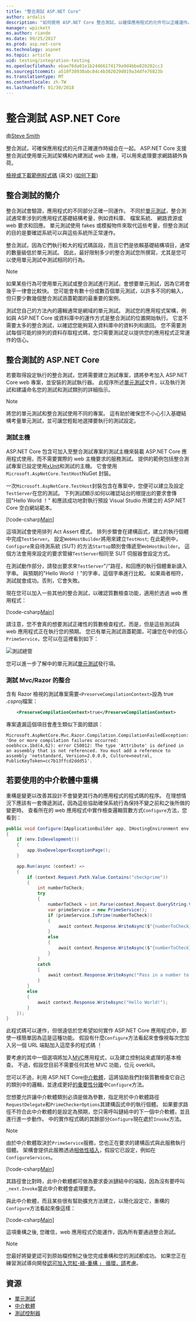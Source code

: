 ```yaml
---
title: "整合測試 ASP.NET Core"
author: ardalis
description: "如何使用 ASP.NET Core 整合測試，以確保應用程式的元件可以正確運作。"
manager: wpickett
ms.author: riande
ms.date: 09/25/2017
ms.prod: asp.net-core
ms.technology: aspnet
ms.topic: article
uid: testing/integration-testing
ms.openlocfilehash: ebae76da01e1b24466174179a9d4bbe826202cc3
ms.sourcegitcommit: a510f38930abc84c4b302029d019a34dfe76823b
ms.translationtype: MT
ms.contentlocale: zh-TW
ms.lasthandoff: 01/30/2018
---
```

# <a name="integration-testing-in-aspnet-core"></a>整合測試 ASP.NET Core

由[Steve Smith](https://ardalis.com/)

整合測試，可確保應用程式的元件正確運作時組合在一起。 ASP.NET Core 支援整合測試使用單元測試架構和內建測試 web 主機，可以用來處理要求網路額外負荷。

[檢視或下載範例程式碼](https://github.com/aspnet/Docs/tree/master/aspnetcore/testing/integration-testing/sample) \(英文\) ([如何下載](xref:tutorials/index#how-to-download-a-sample))

## <a name="introduction-to-integration-testing"></a>整合測試的簡介

整合測試會驗證，應用程式的不同部分正確一同運作。 不同於[單元測試](https://docs.microsoft.com/dotnet/articles/core/testing/unit-testing-with-dotnet-test)，整合測試通常牽涉到的應用程式基礎結構考量，例如資料庫、 檔案系統、 網路資源或 web 要求和回應。 單元測試使用 fakes 或模擬物件來取代這些考量，但整合測試的目的是要確認系統可以與這些系統所正常運作。

整合測試，因為它們執行較大的程式碼區段，而且它們是依賴基礎結構項目，通常的數量級低於單元測試。 因此，最好限制多少的整合測試您所撰寫，尤其是您可以使用單元測試中測試相同的行為。

> [!NOTE]
> 如果某些行為可使用單元測試或整合測試進行測試，會想要單元測試，因為它將會幾乎一律會比較快。 您可能會有數十份或數百個單元測試，以許多不同的輸入，但只要少數幾個整合測試涵蓋範圍的最重要的案例。

測試您自己的方法內的邏輯通常是網域的單元測試。 測試您的應用程式架構，例如與 ASP.NET Core 或資料庫中的運作方式是整合測試的位置開始執行。 它並不需要太多的整合測試，以確認您能夠寫入資料庫中的資料列和讀回。 您不需要測試每個可能的排列的資料存取程式碼，您只需要測試足以提供您的應用程式正常運作的信心。

## <a name="integration-testing-aspnet-core"></a>整合測試的 ASP.NET Core

若要取得設定執行的整合測試，您將需要建立測試專案，請將參考加入 ASP.NET Core web 專案，並安裝的測試執行器。 此程序所述[單元測試](https://docs.microsoft.com/dotnet/articles/core/testing/unit-testing-with-dotnet-test)文件，以及執行測試和建議命名您的測試和測試類別的詳細指示。

> [!NOTE]
> 將您的單元測試和整合測試使用不同的專案。 這有助於確保您不小心引入基礎結構考量單元測試，並可讓您輕鬆地選擇要執行的測試設定。

### <a name="the-test-host"></a>測試主機

ASP.NET Core 包含可加入至整合測試專案的測試主機來裝載 ASP.NET Core 應用程式使用，而不需要實際的 web 主機要求的服務測試。 提供的範例包括整合測試專案已設定使用[xUnit](https://xunit.github.io)和測試的主機。 它會使用`Microsoft.AspNetCore.TestHost`NuGet 封裝。

一次`Microsoft.AspNetCore.TestHost`封裝包含在專案中，您便可以建立及設定`TestServer`在您的測試。 下列測試顯示如何以確認站台的根提出的要求會傳回"Hello World ！" 和應該成功地對執行預設 Visual Studio 所建立的 ASP.NET Core 空白網站範本。

[!code-csharp[Main](../testing/integration-testing/sample/test/PrimeWeb.IntegrationTests/PrimeWebDefaultRequestShould.cs?name=snippet_WebDefault&highlight=7,16,22)]

這項測試會使用排列 Act Assert 模式。 排列步驟會在建構函式，建立的執行個體中完成`TestServer`。 設定`WebHostBuilder`將用來建立`TestHost`; 在此範例中，`Configure`來自待測系統 (SUT) 的方法`Startup`類別會傳遞至`WebHostBuilder`。 這個方法會用來設定的要求管線`TestServer`相同至 SUT 伺服器會設定方式。

在測試動作部分，請發出要求來`TestServer`"/"路徑，和回應的執行個體重新讀入字串。 與預期的"Hello World ！"的字串，這個字串進行比較。 如果兩者相符，測試就會成功。否則，它會失敗。

現在您可以加入一些其他的整合測試，以確認質數檢查功能，適用於透過 web 應用程式：

[!code-csharp[Main](../testing/integration-testing/sample/test/PrimeWeb.IntegrationTests/PrimeWebCheckPrimeShould.cs?name=snippet_CheckPrime)]

請注意，您不會真的想要測試正確性的質數檢查程式，而是，但是這些測試與 web 應用程式正在執行您的預期。 您已有單元測試涵蓋範圍，可讓您在中的信心`PrimeService`，您可以在這裡看到如下：

![測試總管](integration-testing/_static/test-explorer.png)

您可以進一步了解中的單元測試[單元測試](https://docs.microsoft.com/dotnet/articles/core/testing/unit-testing-with-dotnet-test)發行項。


### <a name="integration-testing-mvcrazor"></a>測試 Mvc/Razor 的整合

含有 Razor 檢視的測試專案需要`<PreserveCompilationContext>`設為 true *.csproj*檔案：


```xml
    <PreserveCompilationContext>true</PreserveCompilationContext>
```

專案遺漏這個項目會產生類似下面的錯誤：
```
Microsoft.AspNetCore.Mvc.Razor.Compilation.CompilationFailedException: 'One or more compilation failures occurred:
ooebhccx.1bd(4,62): error CS0012: The type 'Attribute' is defined in an assembly that is not referenced. You must add a reference to assembly 'netstandard, Version=2.0.0.0, Culture=neutral, PublicKeyToken=cc7b13ffcd2ddd51'.
```


## <a name="refactoring-to-use-middleware"></a>若要使用的中介軟體中重構

重構是變更以改善其設計不會變更其行為的應用程式的程式碼的程序。 在理想情況下應該有一套傳遞測試，因為這些協助確保系統行為保持不變之前和之後所做的變更時。 查看所在的 web 應用程式中實作檢查邏輯質數方式`Configure`方法，您看到：

```csharp
public void Configure(IApplicationBuilder app, IHostingEnvironment env)
{
    if (env.IsDevelopment())
    {
        app.UseDeveloperExceptionPage();
    }

    app.Run(async (context) =>
    {
        if (context.Request.Path.Value.Contains("checkprime"))
        {
            int numberToCheck;
            try
            {
                numberToCheck = int.Parse(context.Request.QueryString.Value.Replace("?", ""));
                var primeService = new PrimeService();
                if (primeService.IsPrime(numberToCheck))
                {
                    await context.Response.WriteAsync($"{numberToCheck} is prime!");
                }
                else
                {
                    await context.Response.WriteAsync($"{numberToCheck} is NOT prime!");
                }
            }
            catch
            {
                await context.Response.WriteAsync("Pass in a number to check in the form /checkprime?5");
            }
        }
        else
        {
            await context.Response.WriteAsync("Hello World!");
        }
    });
}
```

此程式碼可以運作，但很遠低於您希望如何實作 ASP.NET Core 應用程式中，即使一樣簡單因為這是這種功能。 假設有什麼`Configure`方法看起來會像視每次您加入另一個 URL 端點加入這麼多的程式碼 ！

要考慮的其中一個選項將加入[MVC](xref:mvc/overview)應用程式，以及建立控制站來處理的基本檢查。 不過，假設您目前不需要任何其他 MVC 功能，位元 overkill。

您可以不過，利用 ASP.NET Core[中介軟體](xref:fundamentals/middleware)，這將協助我們封裝質數檢查它自己的類別中的邏輯，並達成更好[的重要性分離](http://deviq.com/separation-of-concerns/)中`Configure`方法。

您想要允許讓中介軟體類別必須是做為參數，指定用於中介軟體路徑`RequestDelegate`和`PrimeCheckerOptions`其建構函式中的執行個體。 如果要求路徑不符合此中介軟體的是設定為預期，您只需呼叫鏈結中的下一個中介軟體，並且進行進一步動作。 中的實作程式碼的其餘部分`Configure`現在處於`Invoke`方法。

> [!NOTE]
> 由於中介軟體取決於`PrimeService`服務，您也正在要求的建構函式與此服務執行個體。 架構會提供此服務透過[相依性插入](xref:fundamentals/dependency-injection)，假設它已設定，例如在`ConfigureServices`。

[!code-csharp[Main](../testing/integration-testing/sample/src/PrimeWeb/Middleware/PrimeCheckerMiddleware.cs?highlight=39-63)]

其路徑會比對時，此中介軟體都可做為要求委派鏈結中的端點，因為沒有要呼叫`_next.Invoke`當此中介軟體會處理要求。

與此中介軟體，而且某些很有幫助擴充方法建立，以簡化設定它，重構的`Configure`方法看起來像這樣：

[!code-csharp[Main](../testing/integration-testing/sample/src/PrimeWeb/Startup.cs?highlight=9&range=19-33)]

這項重構之後, 您確信，web 應用程式仍能運作，因為所有要通過整合測試。

> [!NOTE]
> 您最好將變更認可到原始檔控制之後您完成重構和您的測試都成功。 如果您正在練習測試導向開發[認可加入您紅-綠-重構 」 循環，請考慮](https://ardalis.com/rgrc-is-the-new-red-green-refactor-for-test-first-development)。

## <a name="resources"></a>資源

* [單元測試](https://docs.microsoft.com/dotnet/articles/core/testing/unit-testing-with-dotnet-test)
* [中介軟體](xref:fundamentals/middleware)
* [測試控制器](xref:mvc/controllers/testing)

